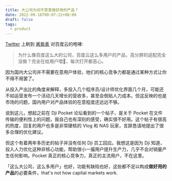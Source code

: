 ```yaml
---
title: 大公司为何不愿意做好用的产品？
date: 2022-09-16T00:07:22+08:00
draft: false
tags:
  - product
---
```


[Twitter](https://twitter.com/pengchujin/status/1570424713113120770) 上刷到 [酱紫表](https://twitter.com/pengchujin) 对百度云的咆哮:

> 为什么像百度这么大的公司，百度云这么多用户的产品，高分屏的适配完全没做？完全在给用户喂💩，每次打开都恶心。

因为国内大公司并不需要在意用户体验，他们的核心竞争力都是通过某种方式让你不得不用罢了。

从投入产出比的角度来解释，多投入几个程序员/设计师优化界面几个月，可能还不如运营发布一个活动几天增长的营收多，甚至会倒贴人力成本。但这反映的也是市场的问题，国内用户对产品体验的在意程度还远远不够。

说到这儿，想起之前在 Dji Pocket 论坛看到的一个帖子，是关于 Pocket 在文件传输的便利性上的问题，我自己也有深刻的感受，确实很不好用。这个帖子有很高的热度，回复的用户也多是非常硬核的 Vlog 和 NAS 玩家，言辞恳请地提出了很多合理的优化建议。

但这个有着两年多历史的帖子并没有任何 Dji 员工回应。我想这是因为 Dji 知道，投入人力优化这种非核心功能，帮助很小一撮用户提升生产力，几乎不会对销量产生任何影响。Pocket 真正的核心竞争力，真正的主流用户，不在这里。

「这么大公司，这么多用户」也好，功能有缺陷也好，这些都不足以构成**做好用的产品**的必要条件，that's not how capital markets work.